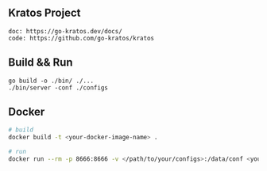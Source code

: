 ## Kratos Project
```
doc: https://go-kratos.dev/docs/
code: https://github.com/go-kratos/kratos
```

## Build && Run
```
go build -o ./bin/ ./...
./bin/server -conf ./configs
```

## Docker
```bash
# build
docker build -t <your-docker-image-name> .

# run
docker run --rm -p 8666:8666 -v </path/to/your/configs>:/data/conf <your-docker-image-name>
```
